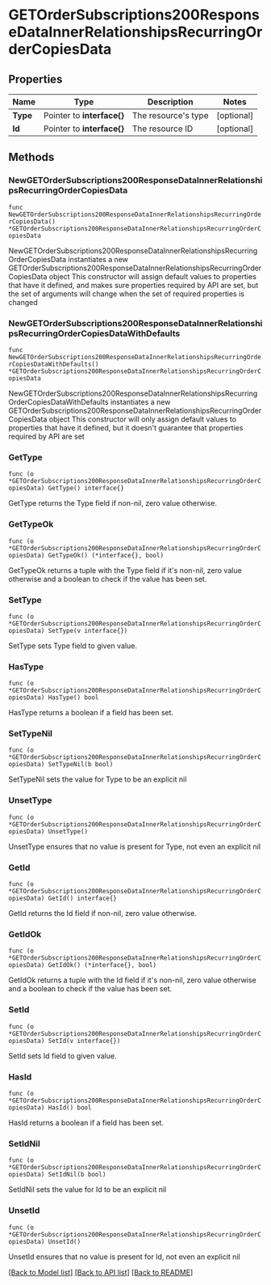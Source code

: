 # GETOrderSubscriptions200ResponseDataInnerRelationshipsRecurringOrderCopiesData

## Properties

Name | Type | Description | Notes
------------ | ------------- | ------------- | -------------
**Type** | Pointer to **interface{}** | The resource&#39;s type | [optional] 
**Id** | Pointer to **interface{}** | The resource ID | [optional] 

## Methods

### NewGETOrderSubscriptions200ResponseDataInnerRelationshipsRecurringOrderCopiesData

`func NewGETOrderSubscriptions200ResponseDataInnerRelationshipsRecurringOrderCopiesData() *GETOrderSubscriptions200ResponseDataInnerRelationshipsRecurringOrderCopiesData`

NewGETOrderSubscriptions200ResponseDataInnerRelationshipsRecurringOrderCopiesData instantiates a new GETOrderSubscriptions200ResponseDataInnerRelationshipsRecurringOrderCopiesData object
This constructor will assign default values to properties that have it defined,
and makes sure properties required by API are set, but the set of arguments
will change when the set of required properties is changed

### NewGETOrderSubscriptions200ResponseDataInnerRelationshipsRecurringOrderCopiesDataWithDefaults

`func NewGETOrderSubscriptions200ResponseDataInnerRelationshipsRecurringOrderCopiesDataWithDefaults() *GETOrderSubscriptions200ResponseDataInnerRelationshipsRecurringOrderCopiesData`

NewGETOrderSubscriptions200ResponseDataInnerRelationshipsRecurringOrderCopiesDataWithDefaults instantiates a new GETOrderSubscriptions200ResponseDataInnerRelationshipsRecurringOrderCopiesData object
This constructor will only assign default values to properties that have it defined,
but it doesn't guarantee that properties required by API are set

### GetType

`func (o *GETOrderSubscriptions200ResponseDataInnerRelationshipsRecurringOrderCopiesData) GetType() interface{}`

GetType returns the Type field if non-nil, zero value otherwise.

### GetTypeOk

`func (o *GETOrderSubscriptions200ResponseDataInnerRelationshipsRecurringOrderCopiesData) GetTypeOk() (*interface{}, bool)`

GetTypeOk returns a tuple with the Type field if it's non-nil, zero value otherwise
and a boolean to check if the value has been set.

### SetType

`func (o *GETOrderSubscriptions200ResponseDataInnerRelationshipsRecurringOrderCopiesData) SetType(v interface{})`

SetType sets Type field to given value.

### HasType

`func (o *GETOrderSubscriptions200ResponseDataInnerRelationshipsRecurringOrderCopiesData) HasType() bool`

HasType returns a boolean if a field has been set.

### SetTypeNil

`func (o *GETOrderSubscriptions200ResponseDataInnerRelationshipsRecurringOrderCopiesData) SetTypeNil(b bool)`

 SetTypeNil sets the value for Type to be an explicit nil

### UnsetType
`func (o *GETOrderSubscriptions200ResponseDataInnerRelationshipsRecurringOrderCopiesData) UnsetType()`

UnsetType ensures that no value is present for Type, not even an explicit nil
### GetId

`func (o *GETOrderSubscriptions200ResponseDataInnerRelationshipsRecurringOrderCopiesData) GetId() interface{}`

GetId returns the Id field if non-nil, zero value otherwise.

### GetIdOk

`func (o *GETOrderSubscriptions200ResponseDataInnerRelationshipsRecurringOrderCopiesData) GetIdOk() (*interface{}, bool)`

GetIdOk returns a tuple with the Id field if it's non-nil, zero value otherwise
and a boolean to check if the value has been set.

### SetId

`func (o *GETOrderSubscriptions200ResponseDataInnerRelationshipsRecurringOrderCopiesData) SetId(v interface{})`

SetId sets Id field to given value.

### HasId

`func (o *GETOrderSubscriptions200ResponseDataInnerRelationshipsRecurringOrderCopiesData) HasId() bool`

HasId returns a boolean if a field has been set.

### SetIdNil

`func (o *GETOrderSubscriptions200ResponseDataInnerRelationshipsRecurringOrderCopiesData) SetIdNil(b bool)`

 SetIdNil sets the value for Id to be an explicit nil

### UnsetId
`func (o *GETOrderSubscriptions200ResponseDataInnerRelationshipsRecurringOrderCopiesData) UnsetId()`

UnsetId ensures that no value is present for Id, not even an explicit nil

[[Back to Model list]](../README.md#documentation-for-models) [[Back to API list]](../README.md#documentation-for-api-endpoints) [[Back to README]](../README.md)


